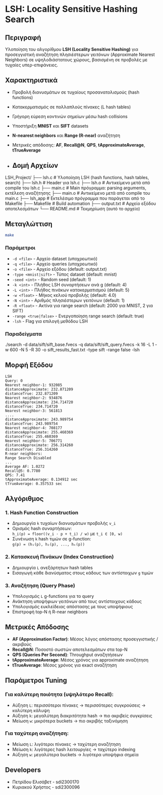 # LSH: Locality Sensitive Hashing Search

## Περιγραφή
Υλοποίηση του αλγορίθμου **LSH (Locality Sensitive Hashing)** για προσεγγιστική 
αναζήτηση πλησιέστερων γειτόνων (Approximate Nearest Neighbors) σε 
υψηλοδιάστατους χώρους, βασισμένη σε προβολές με τυχαίες υπερ-επιφάνειες.

## Χαρακτηριστικά
- Προβολή διανυσμάτων σε τυχαίους προσανατολισμούς (hash functions)
- Κατακερματισμός σε πολλαπλούς πίνακες (L hash tables)
- Γρήγορη εύρεση κοντινών σημείων μέσω hash collisions
- Υποστήριξη **MNIST** και **SIFT** datasets
- **N-nearest neighbors** και **Range (R-near)** αναζήτηση
- Μετρικές απόδοσης: **AF**, **Recall@N**, **QPS**, **tApproximateAverage**, **tTrueAverage**

- ## Δομή Αρχείων
LSH_Project/
├── lsh.c             # Υλοποίηση LSH (hash functions, hash tables, search)
├── lsh.h             # Header για lsh.c
├── lsh.o             # Αντικείμενο μετά από compile του lsh.c
├── main.c            # Main πρόγραμμα: parsing arguments, εκτέλεση αναζήτησης
├── main.o            # Αντικείμενο μετά από compile του main.c
├── lsh_app           # Εκτελέσιμο πρόγραμμα που παράγεται από το Makefile
├── Makefile          # Build automation
├── output.txt        # Αρχείο εξόδου αποτελεσμάτων
└── README.md         # Τεκμηρίωση (αυτό το αρχείο)

## Μεταγλώττιση

```bash
make
```
### Παράμετροι
- `-d <file>` - Αρχείο dataset (υποχρεωτικό)
- `-q <file>` - Αρχείο queries (υποχρεωτικό)
- `-o <file>` - Αρχείο εξόδου (default: output.txt)
- `-type <mnist|sift>` - Τύπος dataset (default: mnist)
- `-seed <int>` - Random seed (default: 1)
- `-k <int>` - Πλήθος LSH συναρτήσεων ανά g (default: 4)
- `-L <int>` - Πλήθος πινάκων κατακερματισμού (default: 5)
- `-w <float>` - Μήκος κελιού προβολής (default: 4.0)
- `-N <int>` - Αριθμός πλησιέστερων γειτόνων (default: 1)
- `-R <float>` - Ακτίνα για range search (default: 2000 για MNIST, 2 για SIFT)
- `-range <true|false>` - Ενεργοποίηση range search (default: true)
- `-lsh` - Flag για επιλογή μεθόδου LSH
### Παραδείγματα
./search   -d data/sift/sift_base.fvecs   -q data/sift/sift_query.fvecs   -k 16   -L 1   -w 600   -N 5   -R 30   -o sift_results_fast.txt   -type sift   -range false   -lsh
## Μορφή Εξόδου
```
LSH
Query: 0
Nearest neighbor-1: 932085
distanceApproximate: 232.871209
distanceTrue: 232.871209
Nearest neighbor-2: 934876
distanceApproximate: 234.714720
distanceTrue: 234.714720
Nearest neighbor-3: 561813
....
distanceApproximate: 243.989754
distanceTrue: 243.989754
Nearest neighbor-4: 708177
distanceApproximate: 255.460369
distanceTrue: 255.460369
Nearest neighbor-5: 706771
distanceApproximate: 256.314260
distanceTrue: 256.314260
R-near neighbors:
Range Search Disabled
...
Average AF: 1.0272
Recall@5: 0.7780
QPS: 7.41
tApproximateAverage: 0.134912 sec
tTrueAverage: 0.357533 sec
```
## Αλγόριθμος

### 1. Hash Function Construction
- Δημιουργία `k` τυχαίων διανυσμάτων προβολής `v_i`
- Ορισμός hash συναρτήσεων:  
  `h_i(p) = floor((v_i · p + t_i) / w)` με `t_i ∈ [0, w)`
- Συνένωση `k` hash τιμών σε g-function:  
  `g(p) = (h₁(p), h₂(p), ..., hₖ(p))`

### 2. Κατασκευή Πινάκων (Index Construction)
- Δημιουργία `L` ανεξάρτητων hash tables
- Εισαγωγή κάθε διανύσματος στους κάδους των αντίστοιχων `g` τιμών

### 3. Αναζήτηση (Query Phase)
- Υπολογισμός `L` g-functions για το query
- Ανάκτηση υποψήφιων γειτόνων από τους αντίστοιχους κάδους
- Υπολογισμός ευκλείδειας απόστασης με τους υποψήφιους
- Επιστροφή top-N ή R-near neighbors

## Μετρικές Απόδοσης

- **AF (Approximation Factor)**: Μέσος λόγος απόστασης προσεγγιστικής / ακριβούς
- **Recall@N**: Ποσοστό σωστών αποτελεσμάτων στα top-N
- **QPS (Queries Per Second)**: Throughput αναζητήσεων
- **tApproximateAverage**: Μέσος χρόνος για approximate αναζήτηση
- **tTrueAverage**: Μέσος χρόνος για exact αναζήτηση

## Παράμετροι Tuning

### Για καλύτερη ποιότητα (υψηλότερο Recall):
- Αύξηση `L`: περισσότεροι πίνακες → περισσότερες συγκρούσεις → καλύτερη κάλυψη
- Αύξηση `k`: μεγαλύτερη διακριτότητα hash → πιο ακριβείς συγκρίσεις
- Μείωση `w`: μικρότερα buckets → πιο ακριβής ταξινόμηση

### Για ταχύτερη αναζήτηση:
- Μείωση `L`: λιγότεροι πίνακες → ταχύτερη αναζήτηση
- Μείωση `k`: λιγότερες hash λειτουργίες → ταχύτερο indexing
- Αύξηση `w`: μεγαλύτερα buckets → λιγότερα υποψήφια σημεία

## Developers
- Πετρίδου Ελισάβετ - sdi2300170
- Κυριακού Χρήστος - sdi2300096








